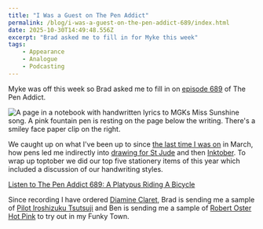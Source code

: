```yaml
---
title: "I Was a Guest on The Pen Addict"
permalink: /blog/i-was-a-guest-on-the-pen-addict-689/index.html
date: 2025-10-30T14:49:48.556Z
excerpt: "Brad asked me to fill in for Myke this week"
tags:
    - Appearance
    - Analogue
    - Podcasting
---
```


Myke was off this week so Brad asked me to fill in on [episode 689](https://www.relay.fm/penaddict/689) of The Pen Addict.

![A page in a notebook with handwritten lyrics to MGKs Miss Sunshine song. A pink fountain pen is resting on the page below the writing. There's a smiley face paper clip on the right.](https://cdn.rknight.me/site/2025/handwriting-sample-mgk-miss-sunshine.jpg)

We caught up on what I've been up to since [the last time I was on](https://www.relay.fm/penaddict/657) in March, how pens led me indirectly into [drawing for St Jude](https://rknight.me/blog/get-okay/) and then [Inktober](https://rknight.me/blog/tags/inktober2025/). To wrap up toptober we did our top five stationery items of this year which included a discussion of our handwriting styles.

[Listen to The Pen Addict 689: A Platypus Riding A Bicycle](https://relay.fm/penaddict/689)

Since recording I have ordered [Diamine Claret](https://mountainofink.com/blog/ink-review-diamine-claret), Brad is sending me a sample of [Pilot Iroshizuku Tsutsuji](https://mountainofink.com/blog/pilot-iroshizuku-tsutsuji) and Ben is sending me a sample of [Robert Oster Hot Pink](https://mountainofink.com/blog/robert-oster-hot-pink) to try out in my Funky Town.